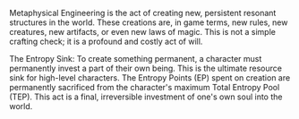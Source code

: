 Metaphysical Engineering is the act of creating new, persistent resonant structures in the world. These creations are, in game terms, new rules, new creatures, new artifacts, or even new laws of magic. This is not a simple crafting check; it is a profound and costly act of will.

The Entropy Sink: To create something permanent, a character must permanently invest a part of their own being. This is the ultimate resource sink for high-level characters. The Entropy Points (EP) spent on creation are permanently sacrificed from the character's maximum Total Entropy Pool (TEP). This act is a final, irreversible investment of one's own soul into the world.